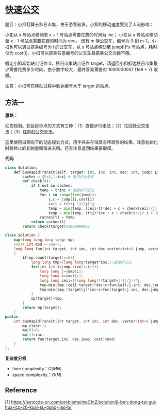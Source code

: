# [快速公交](https://leetcode-cn.com/problems/meChtZ/)

题目：小扣打算去秋日市集，由于游客较多，小扣的移动速度受到了人流影响：

小扣从 x 号站点移动至 x + 1 号站点需要花费的时间为 inc；
小扣从 x 号站点移动至 x - 1 号站点需要花费的时间为 dec。
现有 m 辆公交车，编号为 0 到 m-1。小扣也可以通过搭乘编号为 i 的公交车，从 x 号站点移动至 jump[i]*x 号站点，耗时仅为 cost[i]。小扣可以搭乘任意编号的公交车且搭乘公交次数不限。

假定小扣起始站点记作 0，秋日市集站点记作 target，请返回小扣抵达秋日市集最少需要花费多少时间。由于数字较大，最终答案需要对 1000000007 (1e9 + 7) 取模。

注意：小扣可在移动过程中到达编号大于 target 的站点。



## 方法一

**思路：**

​		动态规划。到达目标点的方式有三种：（1）直接步行走法；（2）往回赶公交走法；（3）往前赶公交走法。

​		这里使用自顶向下的动态规划方式。用字典来存储具有稀疏性的结果。注意初始化时将终止的初始量赋值进去哦。还有注意返回结果要取模。



**代码**

```python
class Solution:
    def busRapidTransit(self, target: int, inc: int, dec: int, jump: List[int], cost: List[int]) -> int:
        caches = {0:0,1:inc} # 递归终止条件
        def check(t):
            if t not in caches:
                temp = t*inc # 直接步行走法
                for i in range(len(jump)):
                    j,c = jump[i],cost[i]
                    ceil = ((t+j-1)//j)*j
                    temp = min(temp, (ceil-t)*dec + c + check(ceil//j) ) # 往回赶公交走法
                    temp = min(temp, (t%j)*inc + c + check(t//j) ) # 往前赶公交走法
                caches[t] = temp
            return caches[t]
        return check(target)%1000000007
```



```C++
class Solution {
    map<long long,long long> mp;
    const int mod = 1e9+7;
    long long fun(int target, int inc, int dec,vector<int>& jump, vector<int>& cost)
    {
        if(mp.count(target)==0){
            long long tmp=(long long)target*inc;//直接步行法
            for(int i=0;i<jump.size();i++){
                long long j=jump[i];
                long long c=cost[i];
                long long ceil=((long long)((target+j-1)/j))*j;
                tmp=min(tmp,(ceil-target)*dec+c+fun(ceil/j,inc, dec,jump, cost));
                tmp=min(tmp,(target%j)*inc+c+fun(target/j,inc, dec,jump, cost));
            }
            mp[target]=tmp;
        }
        return mp[target];
    }
public:
    int busRapidTransit(int target, int inc, int dec, vector<int>& jump, vector<int>& cost) {
        mp.clear();
        mp[0]=0;
        mp[1]=inc;
        return fun(target,inc, dec,jump, cost)%mod;
    }
};

```



**复杂度分析**

* time complexity：$O(MN)$
* space complexity：$O(N)$



## Reference

[1] https://leetcode-cn.com/problems/meChtZ/solution/ji-ben-dong-tai-gui-hua-lcp-20-kuai-su-gong-jiao-b/




